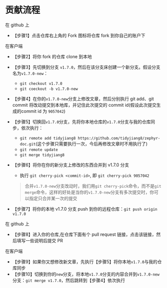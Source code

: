 # 贡献流程
在 github 上

- 【步骤1】点击仓库右上角的 Fork 图标将仓库 fork 到你自己的账户下

在客户端

- 【步骤2】将你 fork 的仓库 clone 到本地
- 【步骤3】先切换到分支 `v1.7.0`，然后在该分支床创建一个新分支。假设分支名为`v1.7.0-new`：
  - `git checkout v1.7.0`
  - `git coeckout -b v1.7.0-new`
- 【步骤4】在你的`v1.7.0-new`分支上修改文章，然后分别执行 git add、git commit 将改动提交到本地库，并记住此次提交的 commit id(假设此次提交生成的commit id 为 `9057042`)
- 【步骤5】切换回`v1.7.0`分支，先将你本地仓库的`v1.7.0`分支与我的仓库同步，依次执行：
  - `git remote add tidyjiang8 https://github.com/tidyjiang8/zephyr-doc.git`(这个步骤只需要执行一次，今后再修改文章时不用执行了)
  - `git remote update`
  - `git merge tidyjiang8`
- 【步骤6】将你在你的新分支上修改的东西合并到 v1.7.0 分支
  - 执行 `git cherry-pick <commit-id>`, 即 `git cherry-pick 9057042`
  
  > 合并`v1.7.0-new`分支改动时，我们用`git cherry-pick`命令，而不是`git merge`命令，这样的好处是当你的`v1.7.0-new`分支有多次提交时，你可以指定只合并某一次的提交
- 【步骤7】将你的本地 v1.7.0 分支 push 到你的远程仓库：`git push origin v1.7.0`

在 github 上

- 【步骤8】进入你的仓库,在仓库下面有个 pull request 链接，点击该链接，然后填写一些说明后提交 PR

在客户端
- 【步骤9】如果你又想修改新文章，先执行【步骤5】将你本地`v1.7.0`与我的仓库同步
- 【步骤10】切换到你的`new`分支，将本地`v1.7.0`分支的内容合并到`v1.7.0-new`分支：`git merge v1.7.0`，然后跳转到【步骤4】依次执行



